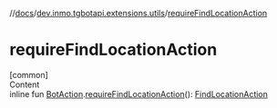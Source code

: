 //[docs](../../index.md)/[dev.inmo.tgbotapi.extensions.utils](index.md)/[requireFindLocationAction](require-find-location-action.md)



# requireFindLocationAction  
[common]  
Content  
inline fun [BotAction](../dev.inmo.tgbotapi.types.actions/-bot-action/index.md).[requireFindLocationAction](require-find-location-action.md)(): [FindLocationAction](../dev.inmo.tgbotapi.types.actions/-find-location-action/index.md)  



